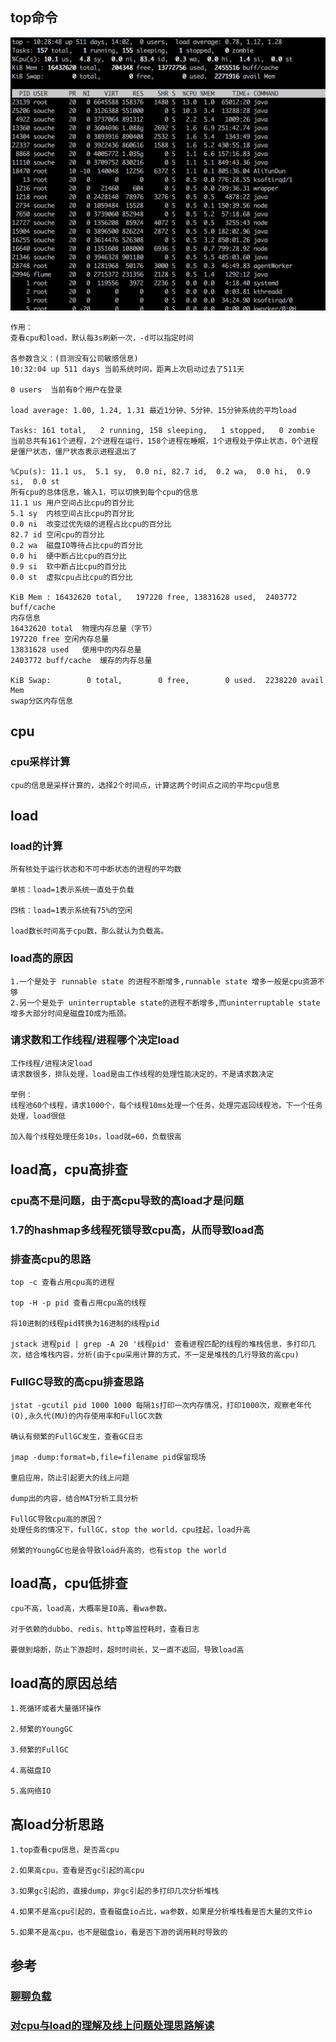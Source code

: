 ## top命令

![top-demo](img/top-demo.png)

```
作用：
查看cpu和load，默认每3s刷新一次，-d可以指定时间

各参数含义：(目测没有公司敏感信息)
10:32:04 up 511 days 当前系统时间，距离上次启动过去了511天

0 users  当前有0个用户在登录

load average: 1.00, 1.24, 1.31 最近1分钟、5分钟、15分钟系统的平均load

Tasks: 161 total,   2 running, 158 sleeping,   1 stopped,   0 zombie
当前总共有161个进程，2个进程在运行，158个进程在睡眠，1个进程处于停止状态，0个进程是僵尸状态，僵尸状态表示进程退出了

%Cpu(s): 11.1 us,  5.1 sy,  0.0 ni, 82.7 id,  0.2 wa,  0.0 hi,  0.9 si,  0.0 st
所有cpu的总体信息，输入1，可以切换到每个cpu的信息
11.1 us 用户空间占比cpu的百分比
5.1 sy	内核空间占比cpu的百分比
0.0 ni 	改变过优先级的进程占比cpu的百分比
82.7 id 空闲cpu的百分比
0.2 wa	磁盘IO等待占比cpu的百分比
0.0 hi	硬中断占比cpu的百分比
0.9 si	软中断占比cpu的百分比
0.0 st	虚拟cpu占比cpu的百分比

KiB Mem : 16432620 total,   197220 free, 13831628 used,  2403772 buff/cache
内存信息
16432620 total 	物理内存总量（字节）
197220 free	空闲内存总量
13831628 used	使用中的内存总量
2403772 buff/cache	缓存的内存总量

KiB Swap:        0 total,        0 free,        0 used.  2238220 avail Mem
swap分区内存信息
```

## cpu

### cpu采样计算

```
cpu的信息是采样计算的，选择2个时间点，计算这两个时间点之间的平均cpu信息
```

## load

### load的计算

```
所有核处于运行状态和不可中断状态的进程的平均数

单核：load=1表示系统一直处于负载

四核：load=1表示系统有75%的空闲

load数长时间高于cpu数，那么就认为负载高。
```

### load高的原因

```
1.一个是处于 runnable state 的进程不断增多,runnable state 增多一般是cpu资源不够
2.另一个是处于 uninterruptable state的进程不断增多,而uninterruptable state增多大部分时间是磁盘IO成为瓶颈。
```

### 请求数和工作线程/进程哪个决定load

```
工作线程/进程决定load
请求数很多，排队处理，load是由工作线程的处理性能决定的，不是请求数决定

举例：
线程池60个线程，请求1000个，每个线程10ms处理一个任务，处理完返回线程池，下一个任务处理，load很低

加入每个线程处理任务10s，load就=60，负载很高
```

## load高，cpu高排查

### cpu高不是问题，由于高cpu导致的高load才是问题

### 1.7的hashmap多线程死锁导致cpu高，从而导致load高

### 排查高cpu的思路

```
top -c 查看占用cpu高的进程

top -H -p pid 查看占用cpu高的线程

将10进制的线程pid转换为16进制的线程pid

jstack 进程pid | grep -A 20 '线程pid' 查看进程匹配的线程的堆栈信息，多打印几次，结合堆栈内容，分析(由于cpu采用计算的方式，不一定是堆栈的几行导致的高cpu)
```

### FullGC导致的高cpu排查思路

```
jstat -gcutil pid 1000 1000 每隔1s打印一次内存情况，打印1000次，观察老年代(O),永久代(MU)的内存使用率和FullGC次数

确认有频繁的FullGC发生，查看GC日志

jmap -dump:format=b,file=filename pid保留现场

重启应用，防止引起更大的线上问题

dump出的内容，结合MAT分析工具分析

FullGC导致cpu高的原因？
处理任务的情况下，fullGC，stop the world，cpu挂起，load升高

频繁的YoungGC也是会导致load升高的，也有stop the world
```

## load高，cpu低排查

```
cpu不高，load高，大概率是IO高，看wa参数。

对于依赖的dubbo、redis、http等监控耗时，查看日志

要做到熔断，防止下游超时，超时时间长，又一直不返回，导致load高
```

## load高的原因总结

```
1.死循环或者大量循环操作

2.频繁的YoungGC

3.频繁的FullGC

4.高磁盘IO

5.高网络IO
```

## 高load分析思路

```
1.top查看cpu信息，是否高cpu

2.如果高cpu，查看是否gc引起的高cpu

3.如果gc引起的，直接dump，非gc引起的多打印几次分析堆栈

4.如果不是高cpu引起的，查看磁盘io占比，wa参数，如果是分析堆栈看是否大量的文件io

5.如果不是高cpu，也不是磁盘io，看是否下游的调用耗时导致的
```

## 参考

### [聊聊负载](https://www.cnblogs.com/heat-man/p/10064564.html)

### [对cpu与load的理解及线上问题处理思路解读](https://www.cnblogs.com/xrq730/p/11041741.html)

